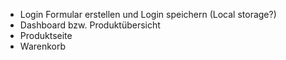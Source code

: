 - Login Formular erstellen und Login speichern (Local storage?)
- Dashboard bzw. Produktübersicht
- Produktseite
- Warenkorb
